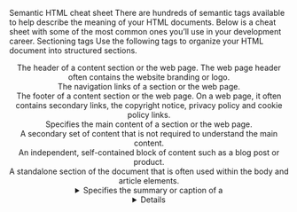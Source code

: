 Semantic HTML cheat sheet
There are hundreds of semantic tags available to help describe the meaning of your HTML documents. Below is a cheat sheet with some of the most common ones you’ll use in your development career. 
Sectioning tags
Use the following tags to organize your HTML document into structured sections. 
<header> 
The header of a content section or the web page. The web page header often contains the website branding or logo.
 <nav> 
The navigation links of a section or the web page. 
<footer> 
The footer of a content section or the web page. On a web page, it often contains secondary links, the copyright notice, privacy policy and cookie policy links. 
<main> 
Specifies the main content of a section or the web page. 
<aside> 
A secondary set of content that is not required to understand the main content. 
<article> 
An independent, self-contained block of content such as a blog post or product. 
<section> 
A standalone section of the document that is often used within the body and article elements. 
<details> 
A collapsed section of content that can be expanded if the user wishes to view it. 
<summary> 
Specifies the summary or caption of a <details> element. 
<h1><h2><h3><h4><h5><h6>
Headings on the web page. <h1> indicates the most important heading whereas <h6> indicates the least important.  
Content tags
<blockquote> 
Used to describe a quotation. 
<dd> 
Used to define a description for the preceding <dt> element. 
<dl> 
Used to define a description list. 
<dt> 
Used to describe terms inside <dl> elements. 
<figcaption> 
Defines a caption for a photo image. 
<figure> 
Applies markup to a photo image. 
<hr> 
Adds a horizontal line to the parent element. 
<li> 
Used to define an item within a list.
<menu> 
A semantic alternative to <ul> tag. 
<ol> 
Defines an ordered list. 
<p> 
Defines a paragraph. 
<pre> 
Used to represent preformatted text. Typically rendered in the web browser using a monospace font. 
<ul> 
Unordered list
Inline tags
<a> An anchor link to another HTML document. 
<abbr> Specifies that the containing text is an abbreviation or acronym. 
<b> Bolds the containing text. When used to indicate importance use <strong> instead. 
<br> A line break. Moves the subsequent text to a new line. 
<cite> Defines the title of creative work (for example a book, poem, song, movie, painting or sculpture). The text in the <cite> element is usually rendered in italics. 
<code> Indicates that the containing text is a block of computer code. 
<data> Indicates machine-readable data. 
<em> Emphasizes the containing text. 
<i> The containing text is displayed in italics. Used to indicate idiomatic text or technical terms. 
<mark> The containing text should be marked or highlighted. 
<q> The containing text is a short quotation.
 <s> Displays the containing text with a strikethrough or line through it. 
<samp> The containing text represents a sample. 
<small> Used to represent small text, such as copyright and legal text. 
<span> A generic element for grouping content for CSS styling. 
<strong> Displays the containing text in bold. Used to indicate importance. 
<sub> The containing text is subscript text, displayed with a lowered baseline. 
<sup> The containing text is superscript text, displayed with a raised baseline. 
<time> A semantic tag used to display both dates and times. 
<u> Displays the containing text with a solid underline. 
<var> The containing text is a variable in a mathematical expression.
Embedded content and media tags
<audio> Used to embed audio in web pages. 
<canvas> Used to render 2D and 3D graphics on web pages. 
<embed> Used as a containing element for external content provided by an external application such as a media player or plug-in application. 
<iframe> Used to embed a nested web page. 
<img> Embeds an image on a web page. 
<object> Similar to <embed> but the content is provided by a web browser plug-in. 
<picture> An element that contains one <img> element and one or more <source> elements to offer alternative images for different displays/devices. 
<video> Embeds a video on a web page. <source> Specifies media resources for <picture>, <audio> and<video> elements. 
<svg> Used to define Scalable Vector Graphics within a web page.
Table tags
<table> Defines a table element to display table data within a web page. 
<thead> Represents the header content of a table. Typically contains one <tr> element.
 <tbody> Represents the main content of a table. Contains one or more <tr> elements. 
<tfoot> Represents the footer content of a table. Typically contains one <tr> element. 
<tr> Represents a row in a table. Contains one or more <td> elements when used within <tbody> or <tfoot>. When used within <thead>, contains one or more <th> elements.
 <td> Represents a cell in a table. Contains the text content of the cell. 
<th> Defines a header cell of a table. Contains the text content of the header. 
<caption> Defines the caption of a table element. 
<colgroup> Defines a semantic group of one or more columns in a table for formatting. 
<col> Defines a semantic column in a table.
